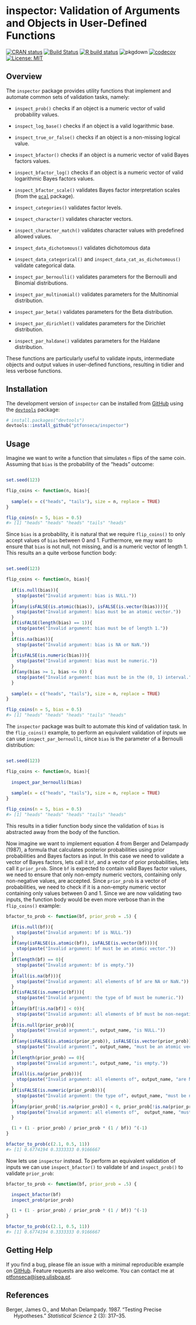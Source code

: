 
<!-- README.md is generated from README.Rmd. Please edit that file -->

# inspector: Validation of Arguments and Objects in User-Defined Functions

<!-- badges: start -->

[![CRAN
status](https://www.r-pkg.org/badges/version/inspector)](https://CRAN.R-project.org/package=inspector)
[![Build
Status](https://travis-ci.com/ptfonseca/inspector.svg?branch=master)](https://travis-ci.com/ptfonseca/inspector)
[![R build
status](https://github.com/ptfonseca/inspector/workflows/R-CMD-check/badge.svg)](https://github.com/ptfonseca/inspector/actions)
![pkgdown](https://github.com/ptfonseca/inspector/workflows/pkgdown/badge.svg)
[![codecov](https://codecov.io/gh/ptfonseca/inspector/branch/master/graph/badge.svg?branch=master&kill_cache=1)](https://codecov.io/gh/ptfonseca/inspector)
[![License:
MIT](https://img.shields.io/badge/License-MIT-brightgreen.svg)](https://opensource.org/licenses/MIT)
<!-- badges: end -->

## Overview

The `inspector` package provides utility functions that implement and
automate common sets of validation tasks, namely:

  - `inspect_prob()` checks if an object is a numeric vector of valid
    probability values.

  - `inspect_log_base()` checks if an object is a valid logarithmic
    base.

  - `inspect_true_or_false()` checks if an object is a non-missing
    logical value.

  - `inspect_bfactor()` checks if an object is a numeric vector of valid
    Bayes factors values.

  - `inspect_bfactor_log()` checks if an object is a numeric vector of
    valid logarithmic Bayes factors values.

  - `inspect_bfactor_scale()` validates Bayes factor interpretation
    scales (from the [`pcal`](https://ptfonseca.github.io/pcal/)
    package).

  - `inspect_categories()` validates factor levels.

  - `inspect_character()` validates character vectors.

  - `inspect_character_match()` validates character values with
    predefined allowed values.

  - `inspect_data_dichotomous()` validates dichotomous data

  - `inspect_data_categorical()` and `inspect_data_cat_as_dichotomous()`
    validate categorical data.

  - `inspect_par_bernoulli()` validates parameters for the Bernoulli and
    Binomial distributions.

  - `inspect_par_multinomial()` validates parameters for the Multinomial
    distribution.

  - `inspect_par_beta()` validates parameters for the Beta distribution.

  - `inspect_par_dirichlet()` validates parameters for the Dirichlet
    distribution.

  - `inspect_par_haldane()` validates parameters for the Haldane
    distribution.

These functions are particularly useful to validate inputs, intermediate
objects and output values in user-defined functions, resulting in tidier
and less verbose functions.

## Installation

The development version of `inspector` can be installed from
[GitHub](https://github.com/) using the
[`devtools`](https://github.com/r-lib/devtools) package:

``` r
# install.packages("devtools")
devtools::install_github("ptfonseca/inspector")
```

## Usage

Imagine we want to write a function that simulates `n` flips of the same
coin. Assuming that `bias` is the probability of the “heads” outcome:

``` r

set.seed(123)

flip_coins <- function(n, bias){ 
  
  sample(x = c("heads", "tails"), size = n, replace = TRUE)
}

flip_coins(n = 5, bias = 0.5)
#> [1] "heads" "heads" "heads" "tails" "heads"
```

Since `bias` is a probability, it is natural that we require
`flip_coins()` to only accept values of `bias` between 0 and 1.
Furthermore, we may want to ensure that `bias` is not null, not missing,
and is a numeric vector of length 1. This results an a quite verbose
function body:

``` r

set.seed(123)

flip_coins <- function(n, bias){
  
  if(is.null(bias)){
    stop(paste("Invalid argument: bias is NULL."))
  }
  if(any(isFALSE(is.atomic(bias)), isFALSE(is.vector(bias)))){
    stop(paste("Invalid argument: bias must be an atomic vector."))
  }
  if(isFALSE(length(bias) == 1)){
    stop(paste("Invalid argument: bias must be of length 1."))
  }
  if(is.na(bias)){
    stop(paste("Invalid argument: bias is NA or NaN."))
  }
  if(isFALSE(is.numeric(bias))){
    stop(paste("Invalid argument: bias must be numeric."))
  }
  if(any(bias >= 1, bias <= 0)) {
    stop(paste("Invalid argument: bias must be in the (0, 1) interval."))
  }
  
  sample(x = c("heads", "tails"), size = n, replace = TRUE)
}

flip_coins(n = 5, bias = 0.5)
#> [1] "heads" "heads" "heads" "tails" "heads"
```

The `inspector` package was built to automate this kind of validation
task. In the `flip_coins()` example, to perform an equivalent validation
of inputs we can use `inspect_par_bernoulli`, since `bias` is the
parameter of a Bernoulli distribution:

``` r

set.seed(123)

flip_coins <- function(n, bias){
  
  inspect_par_bernoulli(bias)
  
  sample(x = c("heads", "tails"), size = n, replace = TRUE)
}

flip_coins(n = 5, bias = 0.5)
#> [1] "heads" "heads" "heads" "tails" "heads"
```

This results in a tidier function body since the validation of `bias` is
abstracted away from the body of the function.

Now imagine we want to implement equation 4 from Berger and Delampady
(1987), a formula that calculates posterior probabilities using prior
probabilities and Bayes factors as input. In this case we need to
validate a vector of Bayes factors, lets call it `bf`, and a vector of
prior probabilities, lets call it `prior_prob`. Since `bf` is expected
to contain valid Bayes factor values, we need to ensure that only
non-empty numeric vectors, containing only non-negative values, are
accepted. Since `prior_prob` is a vector of probabilities, we need to
check if it is a non-empty numeric vector containing only values between
0 and 1. Since we are now validating two inputs, the function body would
be even more verbose than in the `flip_coins()` example:

``` r
bfactor_to_prob <- function(bf, prior_prob = .5) {

  if(is.null(bf)){
    stop(paste("Invalid argument: bf is NULL."))
  }
  if(any(isFALSE(is.atomic(bf)), isFALSE(is.vector(bf)))){
    stop(paste("Invalid argument: bf must be an atomic vector."))
  }
  if(length(bf) == 0){
    stop(paste("Invalid argument: bf is empty."))
  }
  if(all(is.na(bf))){
    stop(paste("Invalid argument: all elements of bf are NA or NaN."))
  }
  if(isFALSE(is.numeric(bf))){
    stop(paste("Invalid argument: the type of bf must be numeric."))
  }
  if(any(bf[!is.na(bf)] < 0)){
    stop(paste("Invalid argument: all elements of bf must be non-negative."))
  }
  if(is.null(prior_prob)){
    stop(paste("Invalid argument:", output_name, "is NULL."))
  }
  if(any(isFALSE(is.atomic(prior_prob)), isFALSE(is.vector(prior_prob)))){
    stop(paste("Invalid argument:", output_name, "must be an atomic vector."))
  }
  if(length(prior_prob) == 0){
    stop(paste("Invalid argument:", output_name, "is empty."))
  }
  if(all(is.na(prior_prob))){
    stop(paste("Invalid argument: all elements of", output_name, "are NA or NaN."))
  }
  if(isFALSE(is.numeric(prior_prob))){
    stop(paste("Invalid argument: the type of", output_name, "must be numeric."))
  }
  if(any(prior_prob[!is.na(prior_prob)] < 0, prior_prob[!is.na(prior_prob)] > 1)){
    stop(paste("Invalid argument: all elements of",  output_name, "must be in the [0, 1] interval."))
  }

  (1 + (1 - prior_prob) / prior_prob * (1 / bf)) ^(-1)
}

bfactor_to_prob(c(2.1, 0.5, 11))
#> [1] 0.6774194 0.3333333 0.9166667
```

Now lets use `inspector` instead. To perform an equivalent validation of
inputs we can use `inspect_bfactor()` to validate `bf` and
`inspect_prob()` to validate `prior_prob`:

``` r
bfactor_to_prob <- function(bf, prior_prob = .5) {

  inspect_bfactor(bf)
  inspect_prob(prior_prob)

  (1 + (1 - prior_prob) / prior_prob * (1 / bf)) ^(-1)
}

bfactor_to_prob(c(2.1, 0.5, 11))
#> [1] 0.6774194 0.3333333 0.9166667
```

## Getting Help

If you find a bug, please file an issue with a minimal reproducible
example on [GitHub](https://github.com/ptfonseca/inspector). Feature
requests are also welcome. You can contact me at
<ptfonseca@iseg.ulisboa.pt>.

## References

<div id="refs" class="references hanging-indent">

<div id="ref-bergerDelampady1987">

Berger, James O., and Mohan Delampady. 1987. “Testing Precise
Hypotheses.” *Statistical Science* 2 (3): 317–35.

</div>

</div>
